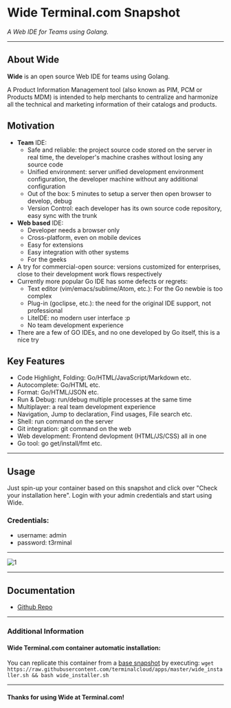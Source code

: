 # **Wide** Terminal.com Snapshot
*A Web IDE for Teams using Golang.*

---

## About Wide
**Wide** is an open source Web IDE for teams using Golang.

A Product Information Management tool (also known as PIM, PCM or Products MDM) is intended to help merchants to centralize and harmonize all the technical and marketing information of their catalogs and products.


## Motivation

* **Team** IDE:
  * Safe and reliable: the project source code stored on the server in real time, the developer's machine crashes without losing any source code 
  * Unified environment: server unified development environment configuration, the developer machine without any additional configuration 
  * Out of the box: 5 minutes to setup a server then open browser to develop, debug
  * Version Control: each developer has its own source code repository, easy sync with the trunk 
* **Web based** IDE:
  * Developer needs a browser only
  * Cross-platform, even on mobile devices
  * Easy for extensions 
  * Easy integration with other systems
  * For the geeks
* A try for commercial-open source: versions customized for enterprises, close to their development work flows respectively
* Currently more popular Go IDE has some defects or regrets: 
  * Text editor (vim/emacs/sublime/Atom, etc.): For the Go newbie is too complex 
  * Plug-in (goclipse, etc.): the need for the original IDE support, not professional
  * LiteIDE: no modern user interface :p
  * No team development experience 
* There are a few of GO IDEs, and no one developed by Go itself, this is a nice try



## Key Features

* Code Highlight, Folding: Go/HTML/JavaScript/Markdown etc.
* Autocomplete: Go/HTML etc.
* Format: Go/HTML/JSON etc.
* Run & Debug: run/debug multiple processes at the same time
* Multiplayer: a real team development experience
* Navigation, Jump to declaration, Find usages, File search etc.
* Shell: run command on the server
* Git integration: git command on the web
* Web development: Frontend devlopment (HTML/JS/CSS) all in one
* Go tool: go get/install/fmt etc.



---

## Usage

Just spin-up your container based on this snapshot and click over "Check your installation here".
Login with your admin credentials and start using Wide.


### Credentials:

- username: admin
- password: t3rminal


---

![1](https://camo.githubusercontent.com/56436ce77d8960bc578ee044480559c50791f44b/687474703a2f2f62336c6f672e6f72672f776964652f64656d6f2f32303134313032342e706e67)  

---

## Documentation
- [Github Repo](https://github.com/b3log/wide)

---

### Additional Information

#### Wide Terminal.com container automatic installation:
You can replicate this container from a [base snapshot](https://www.terminal.com/tiny/FzpHiTXG1K) by executing:
`wget https://raw.githubusercontent.com/terminalcloud/apps/master/wide_installer.sh && bash wide_installer.sh`

---

#### Thanks for using Wide at Terminal.com!